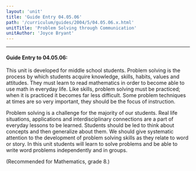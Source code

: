 ```yaml
---
layout: 'unit'
title: 'Guide Entry 04.05.06'
path: '/curriculum/guides/2004/5/04.05.06.x.html'
unitTitle: 'Problem Solving through Communication'
unitAuthor: 'Joyce Bryant'
---
```


<body>
<hr/>
 <h4>
  Guide Entry to 04.05.06:
 </h4>
 <p>
  This unit is developed for middle school students.  Problem solving is the process by which students acquire knowledge, skills, habits, values and attitudes.  They must learn to read mathematics in order to become able to use math in everyday life.  Like skills, problem solving must be practiced; when it is practiced it becomes far less difficult.  Some problem techniques at times are so very important, they should be the focus of instruction.
 </p>
<p>
  Problem solving is a challenge for the majority of our students.  Real life situations, applications and interdisciplinary connections are a part of everyday lessons to be learned.  Students should be led to think about concepts and then generalize about them.  We should give systematic attention to the development of problem solving skills as they relate to word or story.  In this unit students will learn to solve problems and be able to write word problems independently and in groups.
 </p>
<p>
  (Recommended for Mathematics, grade 8.)
 </p>

</body>
